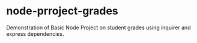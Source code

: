# node-prroject-grades
Demonstration of Basic Node Project on student grades using inquirer and express dependencies. 
